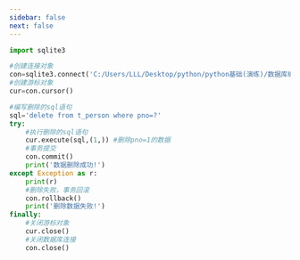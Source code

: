 ```yaml
---
sidebar: false
next: false
---
```

<BlogInfo/>






```python
import sqlite3

#创建连接对象
con=sqlite3.connect('C:/Users/LLL/Desktop/python/python基础(演练)/数据库编程/SQLite3数据库/demo1.db')
#创建游标对象
cur=con.cursor()

#编写删除的sql语句
sql='delete from t_person where pno=?'
try:
    #执行删除的sql语句
    cur.execute(sql,(1,)) #删除pno=1的数据
    #事务提交
    con.commit()
    print('数据删除成功!')
except Exception as r:
    print(r)
    #删除失败，事务回滚
    con.rollback()
    print('删除数据失败!')
finally:
    #关闭游标对象
    cur.close()
    #关闭数据库连接
    con.close()
```






<ActionBox />
        
<style>#top-box {margin-top:0.5rem!important;}</style>